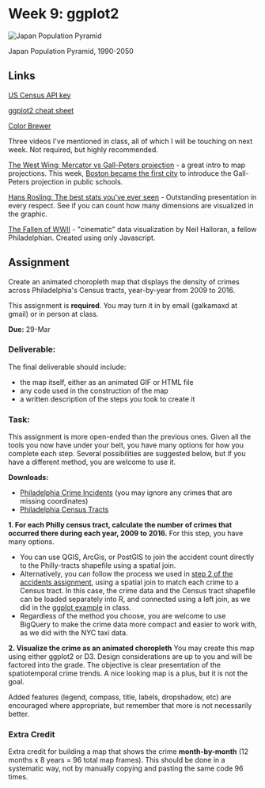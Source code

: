 # Week 9: ggplot2

![Japan Population Pyramid](https://blueshift.io/japan-population-pyramid.gif "Japan Population Pyramid")

Japan Population Pyramid, 1990-2050


## Links

[US Census API key](http://api.census.gov/data/key_signup.html)

[ggplot2 cheat sheet](https://www.rstudio.com/wp-content/uploads/2016/11/ggplot2-cheatsheet-2.1.pdf)

[Color Brewer](http://colorbrewer2.org/)

Three videos I've mentioned in class, all of which I will be touching on next week. Not required, but highly recommended.

[The West Wing: Mercator vs Gall-Peters projection](https://www.youtube.com/watch?v=vVX-PrBRtTY) - a great intro to map projections. This week, [Boston became the first city](http://www.npr.org/sections/thetwo-way/2017/03/21/520938221/boston-students-get-a-glimpse-of-a-whole-new-world-with-different-maps) to introduce the Gall-Peters projection in public schools.

[Hans Rosling: The best stats you've ever seen](https://www.ted.com/talks/hans_rosling_shows_the_best_stats_you_ve_ever_seen) - Outstanding presentation in every respect. See if you can count how many dimensions are visualized in the graphic.

[The Fallen of WWII](http://www.fallen.io/) - "cinematic" data visualization by Neil Halloran, a fellow Philadelphian. Created using only Javascript.


## Assignment

Create an animated choropleth map that displays the density of crimes across Philadelphia's Census tracts, year-by-year from 2009 to 2016.

This assignment is **required**. You may turn it in by email (galkamaxd at gmail) or in person at class.

**Due:** 29-Mar

### Deliverable:

The final deliverable should include:
- the map itself, either as an animated GIF or HTML file
- any code used in the construction of the map
- a written description of the steps you took to create it

### Task:

This assignment is more open-ended than the previous ones. Given all the tools you now have under your belt, you have many options for how you complete each step. Several possibilities are suggested below, but if you have a different method, you are welcome to use it.

**Downloads:**
- [Philadelphia Crime Incidents](https://www.opendataphilly.org/dataset/crime-incidents) (you may ignore any crimes that are missing coordinates)
- [Philadelphia Census Tracts](https://github.com/MUSA-620-Fall-2017/MUSA-620-Week-2)


**1. For each Philly census tract, calculate the number of crimes that occurred there during each year, 2009 to 2016.**
For this step, you have many options.
- You can use QGIS, ArcGis, or PostGIS to join the accident count directly to the Philly-tracts shapefile using a spatial join.
- Alternatively, you can follow the process we used in [step 2 of the accidents assignment](https://github.com/MUSA-620-Fall-2017/MUSA-620-Week-6), using a spatial join to match each crime to a Census tract. In this case, the crime data and the Census tract shapefile can be loaded separately into R, and connected using a left join, as we did in the [ggplot example](https://github.com/MUSA-620-Fall-2017/MUSA-620-Week-9/blob/master/ggplot2-map.R) in class.
- Regardless of the method you choose, you are welcome to use BigQuery to make the crime data more compact and easier to work with, as we did with the NYC taxi data.

**2. Visualize the crime as an animated choropleth**
You may create this map using either ggplot2 or D3. Design considerations are up to you and will be factored into the grade. The objective is clear presentation of the spatiotemporal crime trends. A nice looking map is a plus, but it is not the goal.

Added features (legend, compass, title, labels, dropshadow, etc) are encouraged where appropriate, but remember that more is not necessarily better.

### Extra Credit
Extra credit for building a map that shows the crime **month-by-month** (12 months x 8 years = 96 total map frames). This should be done in a systematic way, not by manually copying and pasting the same code 96 times.

